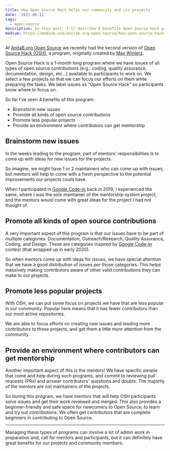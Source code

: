 ```yaml
---
title: How Open Source Hack helps our community and its projects
date: '2021-06-11'
tags:
  - open-source
description: In this post, I'll describe 4 benefits Open Source Hack program has for AnitaB.org Open Source community.
medium: https://medium.com/anitab-org-open-source/how-open-source-hack-helps-our-community-and-its-projects-e035a9509a7a
---
```


At [AnitaB.org Open Source](https://github.com/anitab-org) we recently had the second version of [Open Source Hack (OSH)](https://anitab-org.github.io/events/open-source-hack/), a program, originally created by [May Winterz](https://www.linkedin.com/in/mayswinterz/).

Open Source Hack is a 1-month long program where we have issues of all types of open source contributions (e.g.: coding, quality assurance, documentation, design, etc...) available to participants to work on.
We select a few projects so that we can focus our efforts on them while preparing the tasks. We label issues as “Open Source Hack” so participants know where to focus on.

So far I’ve seen 4 benefits of this program:
* Brainstorm new issues
* Promote all kinds of open source contributions
* Promote less popular projects
* Provide an environment where contributors can get mentorship

## Brainstorm new issues

In the weeks leading to the program, part of mentors’ responsibilities is to come up with ideas for new issues for the projects.

So imagine, we might have 1 or 2 maintainers who can come up with issues, but mentors will help to come with a fresh perspective to the potential improvements our projects could have.

When I participated in [Google Code-in](https://codein.withgoogle.com/) back in 2019, I experienced the same, where I was the sole maintainer of the mentorship system project, and the mentors would come with great ideas for the project I had not thought of.

## Promote all kinds of open source contributions

A very important aspect of this program is that our issues have to be part of multiple categories: Documentation, Outreach/Research, Quality Assurance, Coding, and Design. These are categories inspired by [Google Code-in](https://codein.withgoogle.com/) contest (that wrapped up in early 2020).

So when mentors come up with ideas for issues, we have special attention that we have a good distribution of issues per those categories. This helps massively making contributors aware of other valid contributions they can make to our projects.

## Promote less popular projects

With OSH, we can put some focus on projects we have that are less popular in our community. Popular here means that it has fewer contributors than our most active repositories.

We are able to focus efforts on creating new issues and leading more contributors to those projects, and get them a little more attention from the community.

## Provide an environment where contributors can get mentorship

Another important aspect of this is the mentors! We have specific people that come and help during such programs, and commit to reviewing pull requests (PRs) and answer contributors' questions and doubts. The majority of the mentors are not maintainers of the projects. 

So during this program, we have mentors that will help OSH participants solve issues and get their work reviewed and merged. This also provides a beginner-friendly and safe space for newcomers to Open Source, to learn and try out contributions. We often get contributors that are complete beginners in contributing to Open Source.

---

Managing these types of programs can involve a lot of admin work in preparation and, call for mentors and participants, but it can definitely have great benefits for our projects and community members.
